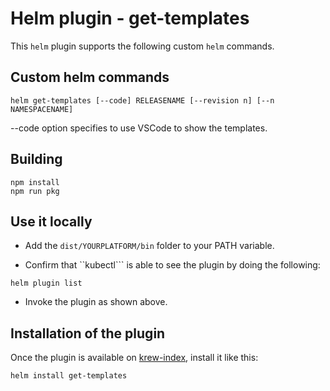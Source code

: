 # Helm plugin - get-templates

This ```helm``` plugin supports the following custom ```helm``` commands.

## Custom helm commands

```
helm get-templates [--code] RELEASENAME [--revision n] [--n NAMESPACENAME]
```

--code option specifies to use VSCode to show the templates.

## Building

```
npm install
npm run pkg
```

## Use it locally

- Add the ```dist/YOURPLATFORM/bin``` folder to your PATH variable.

- Confirm that ``kubectl``` is able to see the plugin by doing the following:

```
helm plugin list
```

- Invoke the plugin as shown above.


## Installation of the plugin

Once the plugin is available on [krew-index](), install it like this:

```
helm install get-templates
```
